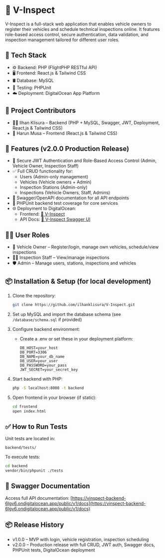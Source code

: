 # 🚗 V-Inspect

V-Inspect is a full-stack web application that enables vehicle owners to register their vehicles and schedule technical inspections online. It features role-based access control, secure authentication, data validation, and inspection management tailored for different user roles.

## 🔧 Tech Stack

- ⚙️ Backend: PHP (FlightPHP RESTful API)
- 🖥️ Frontend: React.js & Tailwind CSS
- 🛢️ Database: MySQL
- 🧪 Testing: PHPUnit
- ☁️ Deployment: DigitalOcean App Platform

## 👥 Project Contributors

- 👨‍💻 Ilhan Klisura – Backend (PHP + MySQL, Swagger, JWT, Deployment, React.js & Tailwind CSS)
- 🎨 Harun Musa – Frontend (React.js & Tailwind CSS)

## 🚀 Features (v2.0.0 Production Release)

- 🔐 Secure JWT Authentication and Role-Based Access Control (Admin, Vehicle Owner, Inspection Staff)
- ✅ Full CRUD functionality for:
  - Users (Admin-only management)
  - Vehicles (Vehicle owners + Admin)
  - Inspection Stations (Admin-only)
  - Inspections (Vehicle Owners, Staff, Admins)
- 📄 Swagger/OpenAPI documentation for all API endpoints
- 🧪 PHPUnit backend test coverage for core services
- 🌐 Deployment to DigitalOcean:
  - Frontend: [🔗 V-Inspect](https://vinspect-frontend-pepwp.ondigitalocean.app)
  - API Docs: [🔗 V-Inspect Swagger UI](https://vinspect-backend-6lgv6.ondigitalocean.app/public/v1/docs/)

## 🧑‍🔧 User Roles

- 🧑 Vehicle Owner – Register/login, manage own vehicles, schedule/view inspections
- 🧑‍🔧 Inspection Staff – View/manage inspections
- 🛡️ Admin – Manage users, stations, inspections and vehicles

## 📦 Installation & Setup (for local development)

1. Clone the repository:
   ```bash
   git clone https://github.com/ilhanklisura/V-Inspect.git
   ```

2. Set up MySQL and import the database schema (see `/database/schema.sql` if provided)

3. Configure backend environment:
   - Create a .env or set these in your deployment platform:
     ```
     DB_HOST=your_host
     DB_PORT=3306
     DB_NAME=your_db_name
     DB_USER=your_user
     DB_PASSWORD=your_pass
     JWT_SECRET=your_secret_key
     ```

4. Start backend with PHP:
   ```bash
   php -S localhost:8080 -t backend
   ```

5. Open frontend in your browser (if static):
   ```bash
   cd frontend
   open index.html
   ```

## ✅ How to Run Tests

Unit tests are located in:
```
backend/tests/
```

To execute tests:
```bash
cd backend
vendor/bin/phpunit ./tests
```

## 📄 Swagger Documentation

Access full API documentation:
[https://vinspect-backend-6lgv6.ondigitalocean.app/public/v1/docs](https://vinspect-backend-6lgv6.ondigitalocean.app/public/v1/docs)

## 📦 Release History

- v1.0.0 – MVP with login, vehicle registration, inspection scheduling
- v2.0.0 – Production release with full CRUD, JWT auth, Swagger docs, PHPUnit tests, DigitalOcean deployment
